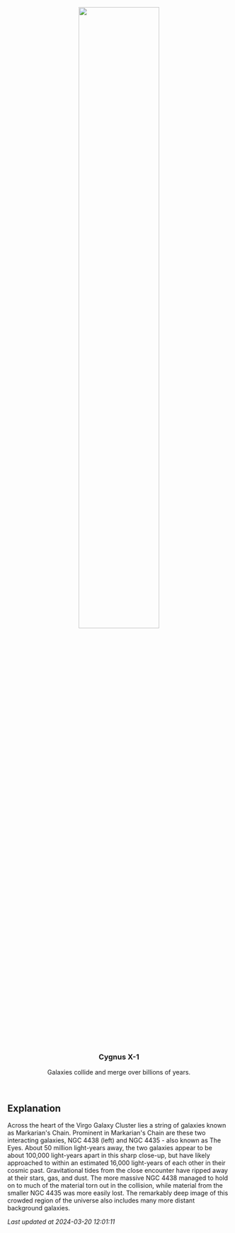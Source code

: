 <p align='center'>
    <img src='https://apod.nasa.gov/apod/image/2403/Ngc4438_Selby_960.jpg' width='60%' />
    <h3 align="center">Cygnus X-1</h3>
    <p align="center">Galaxies collide and merge over billions of years.</p>
</p>
<br/>

Explanation
--
Across the heart of the Virgo Galaxy Cluster lies a string of galaxies known as Markarian's Chain. Prominent in Markarian's Chain are these two interacting galaxies, NGC 4438 (left) and NGC 4435 - also known as The Eyes. About 50 million light-years away, the two galaxies appear to be about 100,000 light-years apart in this sharp close-up, but have likely approached to within an estimated 16,000 light-years of each other in their cosmic past. Gravitational tides from the close encounter have ripped away at their stars, gas, and dust. The more massive NGC 4438 managed to hold on to much of the material torn out in the collision, while material from the smaller NGC 4435 was more easily lost. The remarkably deep image of this crowded region of the universe also includes many more distant background galaxies.


*Last updated at 2024-03-20 12:01:11*
